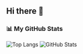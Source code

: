 ## Hi there 👋

<!--
**malithmperera/malithmperera** is a ✨ _special_ ✨ repository because its `README.md` (this file) appears on your GitHub profile.

Here are some ideas to get you started:

- 🔭 I’m currently working on ...
- 🌱 I’m currently learning ...
- 👯 I’m looking to collaborate on ...
- 🤔 I’m looking for help with ...
- 💬 Ask me about ...
- 📫 How to reach me: ...
- 😄 Pronouns: ...
- ⚡ Fun fact: ...
-->
### 📊 My GitHub Stats

![Top Langs](https://github-readme-stats.vercel.app/api/top-langs/?username=malithmperera&layout=compact)
![GitHub Stats](https://github-readme-stats.vercel.app/api?username=malithmperera&show_icons=true)
